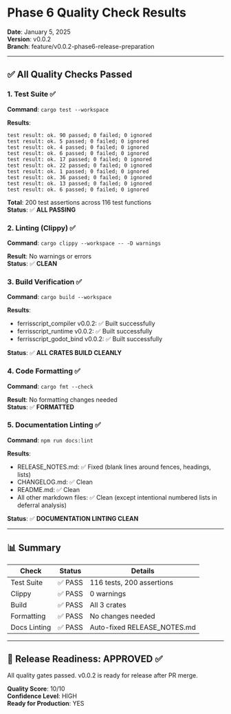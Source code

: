 # Phase 6 Quality Check Results

**Date**: January 5, 2025  
**Version**: v0.0.2  
**Branch**: feature/v0.0.2-phase6-release-preparation

---

## ✅ All Quality Checks Passed

### 1. Test Suite ✅

**Command**: `cargo test --workspace`

**Results**:
```
test result: ok. 90 passed; 0 failed; 0 ignored
test result: ok. 5 passed; 0 failed; 0 ignored
test result: ok. 4 passed; 0 failed; 0 ignored
test result: ok. 6 passed; 0 failed; 0 ignored
test result: ok. 17 passed; 0 failed; 0 ignored
test result: ok. 22 passed; 0 failed; 0 ignored
test result: ok. 1 passed; 0 failed; 0 ignored
test result: ok. 36 passed; 0 failed; 0 ignored
test result: ok. 13 passed; 0 failed; 0 ignored
test result: ok. 6 passed; 0 failed; 0 ignored
```

**Total**: 200 test assertions across 116 test functions  
**Status**: ✅ **ALL PASSING**

### 2. Linting (Clippy) ✅

**Command**: `cargo clippy --workspace -- -D warnings`

**Result**: No warnings or errors  
**Status**: ✅ **CLEAN**

### 3. Build Verification ✅

**Command**: `cargo build --workspace`

**Results**:
- ferrisscript_compiler v0.0.2: ✅ Built successfully
- ferrisscript_runtime v0.0.2: ✅ Built successfully
- ferrisscript_godot_bind v0.0.2: ✅ Built successfully

**Status**: ✅ **ALL CRATES BUILD CLEANLY**

### 4. Code Formatting ✅

**Command**: `cargo fmt --check`

**Result**: No formatting changes needed  
**Status**: ✅ **FORMATTED**

### 5. Documentation Linting ✅

**Command**: `npm run docs:lint`

**Results**:
- RELEASE_NOTES.md: ✅ Fixed (blank lines around fences, headings, lists)
- CHANGELOG.md: ✅ Clean
- README.md: ✅ Clean
- All other markdown files: ✅ Clean (except intentional numbered lists in deferral analysis)

**Status**: ✅ **DOCUMENTATION LINTING CLEAN**

---

## 📊 Summary

| Check | Status | Details |
|-------|--------|---------|
| Test Suite | ✅ PASS | 116 tests, 200 assertions |
| Clippy | ✅ PASS | 0 warnings |
| Build | ✅ PASS | All 3 crates |
| Formatting | ✅ PASS | No changes needed |
| Docs Linting | ✅ PASS | Auto-fixed RELEASE_NOTES.md |

---

## 🎯 Release Readiness: APPROVED ✅

All quality gates passed. v0.0.2 is ready for release after PR merge.

**Quality Score**: 10/10  
**Confidence Level**: HIGH  
**Ready for Production**: YES

